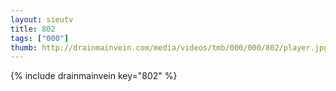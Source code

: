 ```yaml
--- 
layout: sieutv
title: 802
tags: ["000"]
thumb: http://drainmainvein.com/media/videos/tmb/000/000/802/player.jpg
---
```

{% include drainmainvein key="802" %} 
